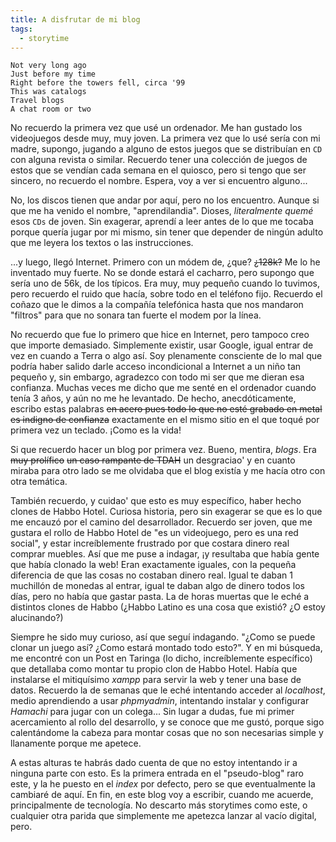```yaml
---
title: A disfrutar de mi blog
tags:
  - storytime
---
```

```
Not very long ago
Just before my time
Right before the towers fell, circa '99  
This was catalogs  
Travel blogs  
A chat room or two
```

No recuerdo la primera vez que usé un ordenador. Me han gustado los videojuegos desde muy, muy joven. La primera vez que lo usé sería con mi madre, supongo, jugando a alguno de estos juegos que se distribuían en `CD` con alguna revista o similar. Recuerdo tener una colección de juegos de estos que se vendían cada semana en el quiosco, pero si tengo que ser sincero, no recuerdo el nombre. Espera, voy a ver si encuentro alguno...

No, los discos tienen que andar por aquí, pero no los encuentro. Aunque si que me ha venido el nombre, "aprendilandia". Dioses, _literalmente quemé_ esos `CDs` de joven. Sin exagerar, aprendí a leer antes de lo que me tocaba porque quería jugar por mi mismo, sin tener que depender de ningún adulto que me leyera los textos o las instrucciones.

...y luego, llegó Internet. Primero con un módem de, ¿que? ~~¿128k?~~ Me lo he inventado muy fuerte. No se donde estará el cacharro, pero supongo que sería uno de 56k, de los típicos. Era muy, muy pequeño cuando lo tuvimos, pero recuerdo el ruido que hacía, sobre todo en el teléfono fijo. Recuerdo el coñazo que le dimos a la compañía telefónica hasta que nos mandaron "filtros" para que no sonara tan fuerte el modem por la línea.

No recuerdo que fue lo primero que hice en Internet, pero tampoco creo que importe demasiado. Simplemente existir, usar Google, igual entrar de vez en cuando a Terra o algo así. Soy plenamente consciente de lo mal que podría haber salido darle acceso incondicional a Internet a un niño tan pequeño y, sin embargo, agradezco con todo mi ser que me dieran esa confianza. Muchas veces me dicho que me senté en el ordenador cuando tenía 3 años, y aún no me he levantado. De hecho, anecdóticamente, escribo estas palabras ~~en acero pues todo lo que no esté grabado en metal es indigno de confianza~~ exactamente en el mismo sitio en el que toqué por primera vez un teclado. ¡Como es la vida!

Si que recuerdo hacer un blog por primera vez. Bueno, mentira, _blogs_. Era ~~muy prolífico~~ ~~un caso rampante de TDAH~~ un desgraciao' y en cuanto miraba para otro lado se me olvidaba que el blog existía y me hacía otro con otra temática. 

También recuerdo, y cuidao' que esto es muy específico, haber hecho clones de Habbo Hotel. Curiosa historia, pero sin exagerar se que es lo que me encauzó por el camino del desarrollador. Recuerdo ser joven, que me gustara el rollo de Habbo Hotel de "es un videojuego, pero es una red social", y estar increíblemente frustrado por que costara dinero real comprar muebles. Así que me puse a indagar, ¡y resultaba que había gente que había clonado la web! Eran exactamente iguales, con la pequeña diferencia de que las cosas no costaban dinero real. Igual te daban 1 muchillón de monedas al entrar, igual te daban algo de dinero todos los días, pero no había que gastar pasta. La de horas muertas que le eché a distintos clones de Habbo (¿Habbo Latino es una cosa que existió? ¿O estoy alucinando?)

Siempre he sido muy curioso, así que seguí indagando. "¿Como se puede clonar un juego así? ¿Como estará montado todo esto?". Y en mi búsqueda, me encontré con un Post en Taringa (lo dicho, increíblemente específico) que detallaba como montar tu propio clon de Habbo Hotel. Había que instalarse el mitiquísimo _xampp_ para servir la web y tener una base de datos. Recuerdo la de semanas que le eché intentando acceder al _localhost_, medio aprendiendo a usar _phpmyadmin_, intentando instalar y configurar _Hamachi_ para jugar con un colega... Sin lugar a dudas, fue mi primer acercamiento al rollo del desarrollo, y se conoce que me gustó, porque sigo calentándome la cabeza para montar cosas que no son necesarias simple y llanamente porque me apetece.

A estas alturas te habrás dado cuenta de que no estoy intentando ir a ninguna parte con esto. Es la primera entrada en el "pseudo-blog" raro este, y la he puesto en el _index_ por defecto, pero se que eventualmente la cambiaré de aquí. En fin, en este blog voy a escribir, cuando me acuerde, principalmente de tecnología. No descarto más storytimes como este, o cualquier otra parida que simplemente me apetezca lanzar al vacío digital, pero.

